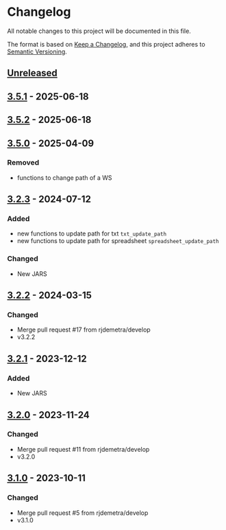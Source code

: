 # Changelog

All notable changes to this project will be documented in this file.

The format is based on [Keep a Changelog](https://keepachangelog.com/en/1.1.0/), and this project adheres
to [Semantic Versioning](https://semver.org/spec/v2.0.0.html).


## [Unreleased]

## [3.5.1] - 2025-06-18


## [3.5.2] - 2025-06-18


## [3.5.0] - 2025-04-09


### Removed

* functions to change path of a WS


## [3.2.3] - 2024-07-12

### Added

- new functions to update path for txt `txt_update_path`
- new functions to update path for spreadsheet `spreadsheet_update_path`

### Changed

* New JARS


## [3.2.2] - 2024-03-15

### Changed

* Merge pull request #17 from rjdemetra/develop
* v3.2.2


## [3.2.1] - 2023-12-12

### Added

* New JARS


## [3.2.0] - 2023-11-24

### Changed

* Merge pull request #11 from rjdemetra/develop
* v3.2.0


## [3.1.0] - 2023-10-11

### Changed

* Merge pull request #5 from rjdemetra/develop
* v3.1.0


[Unreleased]: https://github.com/rjdverse/rjd3providers/compare/v3.5.1...HEAD
[3.5.1]: https://github.com/rjdverse/rjd3providers/compare/v3.5.2...v3.5.1
[3.5.2]: https://github.com/rjdverse/rjd3providers/compare/v3.5.0...v3.5.2
[3.5.0]: https://github.com/rjdverse/rjd3providers/compare/v3.2.3...v3.5.0
[3.2.3]: https://github.com/rjdverse/rjd3providers/compare/v3.2.2...v3.2.3
[3.2.2]: https://github.com/rjdverse/rjd3providers/compare/v3.2.1...v3.2.2
[3.2.1]: https://github.com/rjdverse/rjd3providers/compare/v3.2.0...v3.2.1
[3.2.0]: https://github.com/rjdverse/rjd3providers/compare/v3.1.0...v3.2.0
[3.1.0]: https://github.com/rjdverse/rjd3providers/releases/tag/v3.1.0

